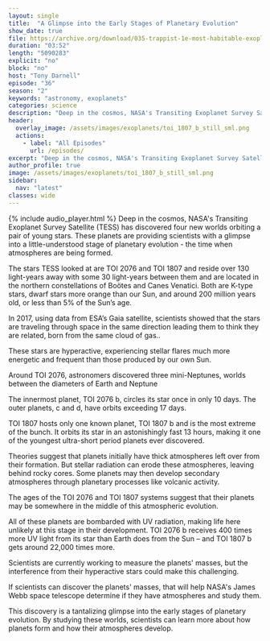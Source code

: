 ```yaml
---
layout: single
title:  "A Glimpse into the Early Stages of Planetary Evolution"
show_date: true
file: https://archive.org/download/035-trappist-1e-most-habitable-exoplanet-final_202309/036_EarlyStagePlanetaryEvolution_final.mp3
duration: "03:52"
length: "5090283"
explicit: "no"
block: "no"
host: "Tony Darnell"
episode: "36"
season: "2"
keywords: "astronomy, exoplanets"
categories: science
description: "Deep in the cosmos, NASA's Transiting Exoplanet Survey Satellite (TESS) has discovered four new worlds orbiting a pair of young stars. These planets are providing scientists with a glimpse into a little-understood stage of planetary evolution - the time when atmospheres are being formed."
header:
  overlay_image: /assets/images/exoplanets/toi_1807_b_still_sml.png
  actions:
    - label: "All Episodes"
      url: /episodes/
excerpt: "Deep in the cosmos, NASA's Transiting Exoplanet Survey Satellite (TESS) has discovered four new worlds orbiting a pair of young stars. These planets are providing scientists with a glimpse into a little-understood stage of planetary evolution - the time when atmospheres are being formed."
author_profile: true
image: /assets/images/exoplanets/toi_1807_b_still_sml.png
sidebar: 
  nav: "latest"
classes: wide
---
```


{% include audio_player.html %} 
Deep in the cosmos, NASA's Transiting Exoplanet Survey Satellite (TESS) has discovered four new worlds orbiting a pair of young stars. These planets are providing scientists with a glimpse into a little-understood stage of planetary evolution - the time when atmospheres are being formed.

The stars TESS looked at are TOI 2076 and TOI 1807 and reside over 130 light-years away with some 30 light-years between them and are located in the northern constellations of Boötes and Canes Venatici. Both are K-type stars, dwarf stars more orange than our Sun, and around 200 million years old, or less than 5% of the Sun’s age. 

In 2017, using data from ESA’s Gaia satellite, scientists showed that the stars are traveling through space in the same direction leading them to think they are related, born from the same cloud of gas..

These stars are hyperactive, experiencing stellar flares much more energetic and frequent than those produced by our own Sun.

Around TOI 2076, astronomers discovered three mini-Neptunes, worlds between the diameters of Earth and Neptune

The innermost planet, TOI 2076 b, circles its star once in only 10 days. The outer planets, c and d, have orbits exceeding 17 days.

TOI 1807 hosts only one known planet, TOI 1807 b and is the most extreme of the bunch. It orbits its star in an astonishingly fast 13 hours, making it one of the youngest ultra-short period planets ever discovered.

Theories suggest that planets initially have thick atmospheres left over from their formation. But stellar radiation can erode these atmospheres, leaving behind rocky cores. Some planets may then develop secondary atmospheres through planetary processes like volcanic activity.

The ages of the TOI 2076 and TOI 1807 systems suggest that their planets may be somewhere in the middle of this atmospheric evolution.

All of these planets are bombarded with UV radiation, making life here unlikely at this stage in their development.  TOI 2076 b receives 400 times more UV light from its star than Earth does from the Sun – and TOI 1807 b gets around 22,000 times more.

Scientists are currently working to measure the planets' masses, but the interference from their hyperactive stars could make this challenging.

If scientists can discover the planets' masses, that will help NASA's James Webb space telescope determine if they have atmospheres and study them.

This discovery is a tantalizing glimpse into the early stages of planetary evolution. By studying these worlds, scientists can learn more about how planets form and how their atmospheres develop.

